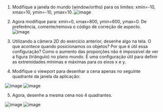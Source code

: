 1. Modifique a janela do mundo (window/ortho) para os limites: xmin=-10, xmax=10, ymin=-10, ymax=10.
 ![image](https://github.com/Guilherme-Maia-Nogueira/Processamento-Gr-fico/assets/166163081/9e444deb-aa3f-4976-a72d-1ac29f482563)

2. Agora modifique para: xmin=0, xmax=800, ymin=600, ymax=0. De preferência, comente/remova o código de correção de aspecto.
 ![image](https://github.com/Guilherme-Maia-Nogueira/Processamento-Gr-fico/assets/166163081/f0f6ef38-c5c9-4ce3-abb4-667724c42265)

3. Utilizando a câmera 2D do exercício anterior, desenhe algo na tela. O que acontece quando posicionamos os objetos? Por que é útil essa configuração?
Como o aumento das proporções não é impossível de ver a figura (triângulo) no plano mundo. É uma configuração útil para definir as extremidades mínimas e máximas para os eixos x e y. 
4. Modifique o viewport para desenhar a cena apenas no seguinte quadrante da janela da aplicação:
 
 ![image](https://github.com/Guilherme-Maia-Nogueira/Processamento-Gr-fico/assets/166163081/84d78826-6121-4884-9b3b-563f88bab4d8)
![image](https://github.com/Guilherme-Maia-Nogueira/Processamento-Gr-fico/assets/166163081/84cf3527-8ef7-4c5b-af3a-af0f051edfe4)

5. Agora, desenhe a mesma cena nos 4 quadrantes.
  
![image](https://github.com/Guilherme-Maia-Nogueira/Processamento-Gr-fico/assets/166163081/7f0d48fb-1cb7-4cad-8da5-e513089b845f)
![image](https://github.com/Guilherme-Maia-Nogueira/Processamento-Gr-fico/assets/166163081/4fe7b923-734b-46e3-807a-ecb552c3b714)

